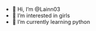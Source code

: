 - 👋 Hi, I’m @Lainn03
- 👀 I’m interested in girls
- 🌱 I’m currently learning python



<!---
Lainn03/Lainn03 is a ✨ special ✨ repository because its `README.md` (this file) appears on your GitHub profile.
You can click the Preview link to take a look at your changes.
--->

